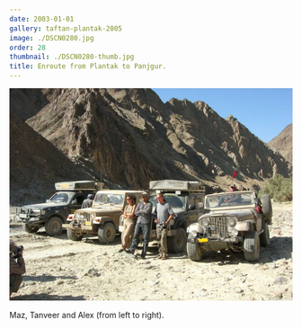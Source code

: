 ```yaml
---
date: 2003-01-01
gallery: taftan-plantak-2005
image: ./DSCN0280.jpg
order: 28
thumbnail: ./DSCN0280-thumb.jpg
title: Enroute from Plantak to Panjgur.
---
```


![Enroute from Plantak to Panjgur.](./DSCN0280.jpg)

Maz, Tanveer and Alex (from left to right).